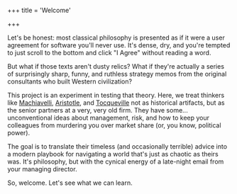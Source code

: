 +++
title = 'Welcome'

+++

Let's be honest: most classical philosophy is presented as if it were a user agreement for software you'll never use. It's dense, dry, and you're tempted to just scroll to the bottom and click "I Agree" without reading a word.

But what if those texts aren't dusty relics? What if they're actually a series of surprisingly sharp, funny, and ruthless strategy memos from the original consultants who built Western civilization?

This project is an experiment in testing that theory. Here, we treat thinkers like [Machiavelli](/posts/discourses-on-livy), [Aristotle](/posts/nicomachean-ethics), and [Tocqueville](/posts/democracy-america) not as historical artifacts, but as the senior partners at a very, very old firm. They have some... unconventional ideas about management, risk, and how to keep your colleagues from murdering you over market share (or, you know, political power).

The goal is to translate their timeless (and occasionally terrible) advice into a modern playbook for navigating a world that's just as chaotic as theirs was. It's philosophy, but with the cynical energy of a late-night email from your managing director.

So, welcome. Let's see what we can learn.
